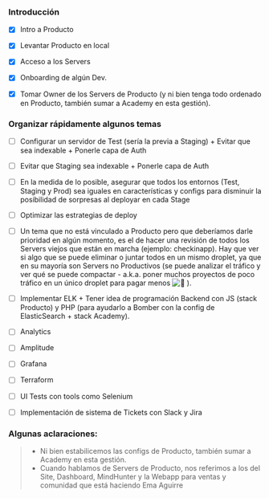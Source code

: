 ### Introducción

- [x] Intro a Producto 

- [x] Levantar Producto en local 

- [x] Acceso a los Servers 

- [x] Onboarding de algún Dev.

- [x] Tomar Owner de los Servers de Producto (y ni bien tenga todo ordenado en Producto, también sumar a Academy en esta gestión).

### Organizar rápidamente algunos temas

- [ ] Configurar un servidor de Test (sería la previa a Staging) + Evitar que sea indexable + Ponerle capa de Auth

- [ ] Evitar que Staging sea indexable + Ponerle capa de Auth

- [ ] En la medida de lo posible, asegurar que todos los entornos (Test, Staging y Prod) sea iguales en características y configs para disminuir la posibilidad de sorpresas al deployar en cada Stage

- [ ] Optimizar las estrategias de deploy

- [ ] Un tema que no está vinculado a Producto pero que deberíamos darle prioridad en algún momento, es el de hacer una revisión de todos los Servers viejos que están en marcha (ejemplo: checkinapp). Hay que ver si algo que se puede eliminar o juntar todos en un mismo droplet, ya que en su mayoría son Servers no Productivos (se puede analizar el tráfico y ver qué se puede compactar - a.k.a. poner muchos proyectos de poco tráfico en un único droplet para pagar menos ![:rat:](https://a.slack-edge.com/production-standard-emoji-assets/13.0/apple-medium/1f400.png) ).

- [ ] Implementar ELK + Tener idea de programación Backend con JS (stack Producto) y PHP (para ayudarlo a Bomber con la config de ElasticSearch + stack Academy).

- [ ] Analytics

- [ ] Amplitude

- [ ] Grafana

- [ ] Terraform

- [ ] UI Tests con tools como Selenium

- [ ] Implementación de sistema de Tickets con Slack y Jira

### Algunas aclaraciones:

> - Ni bien estabilicemos las configs de Producto, también sumar a Academy en esta gestión.
> - Cuando hablamos de Servers de Producto, nos referimos a los del Site, Dashboard, MindHunter y la Webapp para ventas y comunidad que está haciendo Ema Aguirre
